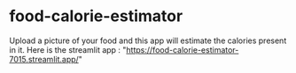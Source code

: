 # food-calorie-estimator
Upload a picture of your food and this app will estimate the calories present in it.
Here is the streamlit app :
                              "https://food-calorie-estimator-7015.streamlit.app/"
